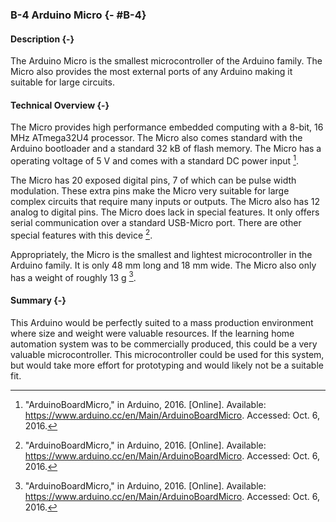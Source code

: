 ### B-4 Arduino Micro {- #B-4}

#### Description {-}

The Arduino Micro is the smallest microcontroller of the Arduino family. The Micro also
provides the most external ports of any Arduino making it suitable for large circuits.

#### Technical Overview {-}

The Micro provides high performance embedded computing with a 8-bit, 16 MHz ATmega32U4 processor.
The Micro also comes standard with the Arduino bootloader and a standard 32 kB of flash memory.
The Micro has a operating voltage of 5 V and comes with a standard DC power input [^B-4-1].

The Micro has 20 exposed digital pins, 7 of which can be pulse width modulation. These extra
pins make the Micro very suitable for large complex circuits that require many inputs or
outputs. The Micro also has 12 analog to digital pins. The Micro does lack in special features.
It only offers serial communication over a standard USB-Micro port. There are other special
features with this device [^B-4-1].

Appropriately, the Micro is the smallest and lightest microcontroller in the  Arduino family.
It is only 48 mm long and 18 mm wide. The Micro also only has a weight of roughly 13 g [^B-4-1]. 

#### Summary {-}

This Arduino would be perfectly suited to a mass production environment where size and weight
were valuable resources. If the learning home automation system was to be commercially
produced, this could be a very valuable microcontroller. This microcontroller could be used
for this system, but would take more effort for prototyping and would likely not be a suitable
fit.

[^B-4-1]: "ArduinoBoardMicro," in Arduino, 2016. [Online]. Available: <https://www.arduino.cc/en/Main/ArduinoBoardMicro>. Accessed: Oct. 6, 2016.


